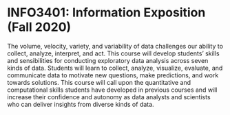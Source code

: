 # INFO3401: Information Exposition (Fall 2020)

The volume, velocity, variety, and variability of data challenges our ability to collect, analyze, interpret, and act. This course will develop students’ skills and sensibilities for conducting exploratory data analysis across seven kinds of data. Students will learn to collect, analyze, visualize, evaluate, and communicate data to motivate new questions, make predictions, and work towards solutions. This course will call upon the quantitative and computational skills students have developed in previous courses and will increase their confidence and autonomy as data analysts and scientists who can deliver insights from diverse kinds of data.
